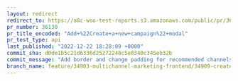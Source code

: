 ```yaml
---
layout: redirect
redirect_to: https://a8c-woo-test-reports.s3.amazonaws.com/public/pr/36130/api/index.html
pr_number: 36130
pr_title_encoded: "Add+%22Create+a+new+campaign%22+modal"
pr_test_type: api
last_published: "2022-12-22 18:28:09 +0000"
commit_sha: d0de1b5c21d6336d25272248c5e0340c345eb32b
commit_message: "Add border and change padding for recommended channels in create camp…"
branch_name: feature/34903-multichannel-marketing-frontend/34909-create-campaign-modal
---
```

